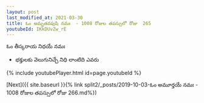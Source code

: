 ```yaml
---
layout: post
last_modified_at: 2021-03-30
title: ఓం అమృతవపుషే నమః  - 1008 రోజుల తపస్సులో రోజు  265
youtubeId: IKkDUvZw_rE
---
```

 
 
 ఓం తీస్కరాయ నిధయే నమః  
 
 -  భక్తులకు వెలుగునిచ్చే నిధి లాంటిది ఎవరు 
 
  
 
  
 
 
 
 
 
 


{% include youtubePlayer.html id=page.youtubeId %}
 
[Next]({{ site.baseurl }}{% link  split2/_posts/2019-10-03-ఓం అమూర్తయే నమః  - 1008 రోజుల తపస్సులో రోజు  266.md%})
 
